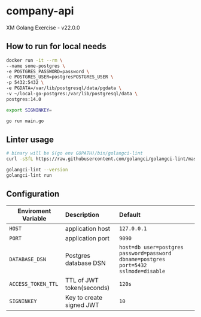 # company-api

XM Golang Exercise - v22.0.0

## How to run for local needs

```bash
docker run -it --rm \
--name some-postgres \
-e POSTGRES_PASSWORD=password \
-e POSTGRES_USER=postgresPOSTGRES_USER \
-p 5432:5432 \
-e PGDATA=/var/lib/postgresql/data/pgdata \
-v ~/local-go-postgres:/var/lib/postgresql/data \
postgres:14.0

export SIGNINKEY=

go run main.go
```

## Linter usage

```bash
# binary will be $(go env GOPATH)/bin/golangci-lint
curl -sSfL https://raw.githubusercontent.com/golangci/golangci-lint/master/install.sh | sh -s -- -b $(go env GOPATH)/bin v1.50.0

golangci-lint --version
golangci-lint run
```

## Configuration

| Enviroment Variable | Description               | Default                                                                             |
| ------------- |:--------------------------|:------------------------------------------------------------------------------------|
| `HOST` | application host          | `127.0.0.1`                                                                         |
| `PORT` | application port          | `9090`                                                                              |
| `DATABASE_DSN` | Postgres database DSN     | `host=db user=postgres password=password dbname=postgres port=5432 sslmode=disable` |
| `ACCESS_TOKEN_TTL` | TTL of JWT token(seconds) | `120s`                                                                              |
| `SIGNINKEY` | Key to create signed JWT  | `10`                                                                                |